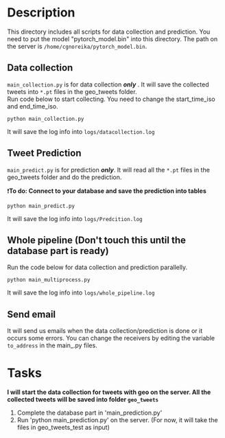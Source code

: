 # Description
This directory includes all scripts for data collection and prediction. You need to put the model "pytorch_model.bin" into this directory.
The path on the server is ```/home/cgnoreika/pytorch_model.bin```.


## Data collection
```main_collection.py``` is for data collection ***only*** . It will save the collected tweets into ```*.pt``` files in the geo_tweets folder.  
Run code below to start collecting. You need to change the start_time_iso and end_time_iso.
```linux
python main_collection.py
``` 
It will save the log info into `logs/datacollection.log`


## Tweet Prediction
```main_predict.py``` is for prediction ***only***. It will read all the ```*.pt``` files in the geo_tweets folder and do the prediction. 

:exclamation:**To do: Connect to your database and save the prediction into tables**
```linux
python main_predict.py
``` 
It will save the log info into `logs/Predcition.log`

## Whole pipeline (Don't touch this until the database part is ready)

Run the code below for data collection and prediction parallelly.
```linux
python main_multiprocess.py
``` 
It will save the log info into `logs/whole_pipeline.log`

## Send email
It will send us emails when the data collection/prediction is done or it occurs some errors. You can change the receivers by editing the variable `to_address` in the main_.py files.


# Tasks
**I will start the data collection for tweets with geo on the server. All the collected tweets will be saved into folder `geo_tweets`**
1. Complete the database part in 'main_prediction.py'
2. Run 'python main_prediction.py' on the server. (For now, it will take the files in geo_tweets_test as input)
